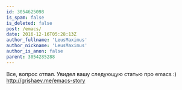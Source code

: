 ```yaml
---
id: 3054625098
is_spam: false
is_deleted: false
post: /emacs/
date: 2016-12-16T05:28:13Z
author_fullname: 'LeusMaximus'
author_nickname: 'LeusMaximus'
author_is_anon: false
parent: 3054285288
---
```


<p>Все, вопрос отпал.  Увидел вашу следующую статью про emacs :)<br><a href="http://grishaev.me/emacs-story" rel="nofollow noopener" title="http://grishaev.me/emacs-story">http://grishaev.me/emacs-story</a></p>
